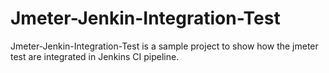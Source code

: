 # Jmeter-Jenkin-Integration-Test
Jmeter-Jenkin-Integration-Test is a sample project to show how the jmeter test are integrated in Jenkins CI pipeline. 
